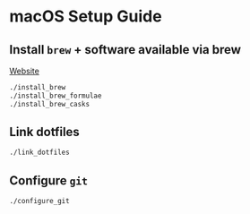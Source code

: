 # macOS Setup Guide

## Install `brew` + software available via brew

[Website](https://brew.sh)

```sh
./install_brew
./install_brew_formulae
./install_brew_casks
```

## Link dotfiles

```sh
./link_dotfiles
```

## Configure `git`

```sh
./configure_git
```
